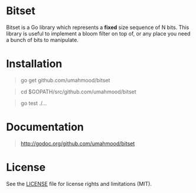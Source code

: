 # Bitset
Bitset is a Go library which represents a **fixed** size sequence of N bits. 
This library is useful to implement a bloom filter on top of, or any place you 
need a bunch of bits to manipulate.

# Installation

> go get github.com/umahmood/bitset

> cd $GOPATH/src/github.com/umahmood/bitset
    
> go test ./...

# Documentation

> http://godoc.org/github.com/umahmood/bitset

# License

See the [LICENSE](LICENSE.md) file for license rights and limitations (MIT).
